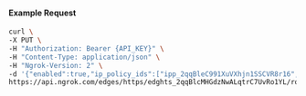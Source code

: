 <!-- Code generated for API Clients. DO NOT EDIT. -->

#### Example Request

```bash
curl \
-X PUT \
-H "Authorization: Bearer {API_KEY}" \
-H "Content-Type: application/json" \
-H "Ngrok-Version: 2" \
-d '{"enabled":true,"ip_policy_ids":["ipp_2qqBleC991XuVXhjn1SSCVR8r16","ipp_2qqBlXiRUcoCoZxBb1GGjPsODA4"]}' \
https://api.ngrok.com/edges/https/edghts_2qqBlcMHGdzNwALqtrC7UvRo1YL/routes/edghtsrt_2qqBlaeaVxE4SLyvKPcssxJJLnE/ip_restriction
```
